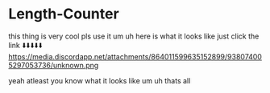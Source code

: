 # Length-Counter
this thing is very cool pls use it um uh 
here is what it looks like just click the link 
⬇️⬇️⬇️⬇️⬇️
https://media.discordapp.net/attachments/864011599635152899/938074005297053736/unknown.png

yeah atleast you know what it looks like um uh thats all 
